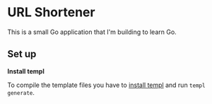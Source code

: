# URL Shortener

This is a small Go application that I'm building to learn Go.

## Set up

**Install templ**

To compile the template files you have to [install templ](https://github.com/a-h/templ) and run `templ generate`.
